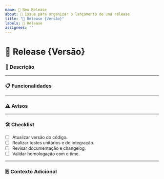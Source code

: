 ```yaml
---
name: 📢 New Release
about: 📝 Issue para organizar o lançamento de uma release
title: "📢 Release {Versão}"
labels: 📢 Release
assignees: ''
---
```


# 📢 Release {Versão}

### 📝 **Descrição**
<!-- Forneça uma descrição clara e concisa da release. -->
<!-- Exemplo:
"Esta release apresenta funcionalidades essenciais no backend, como autenticação via JWT e Google Authentication Token, além de novos endpoints para criação de alertas e integração com a API da Binance." 
-->

---

### 📋 **Funcionalidades**
<!-- Liste as funcionalidades incluídas nesta release. -->
<!-- Exemplo: 
#### - Autenticação via JWT e Google Authentication.
- [ ] parte backend
- [ ] parte frontend

####  - Endpoints para criação de alertas personalizados.  
- [ ] parte backend
- [ ] parte frontend

####  - Integração com a API da Binance.
- [ ] parte backend
- [ ] parte frontend
-->

---

### ⚠️ **Avisos**
<!-- Adicione qualquer aviso relevante sobre o status da release. -->
<!-- Exemplo:
- Os testes ainda estão em andamento e podem identificar melhorias ou ajustes necessários.  
- A documentação ainda passará por revisão antes da release oficial.
-->

---

### 🛠️ **Checklist**
<!-- Adicione uma checklist para acompanhar o progresso da release. -->
- [ ] Atualizar versão do código.  
- [ ] Realizar testes unitários e de integração.  
- [ ] Revisar documentação e changelog.  
- [ ] Validar homologação com o time.  

---

### 🗒️ **Contexto Adicional**
<!-- Adicione informações complementares sobre a release, como referências ou detalhes técnicos. -->
<!-- Exemplo:
"Esta release é destinada a ambientes de teste e não é recomendada para produção. Feedback dos testes será usado para a versão final." 
-->
